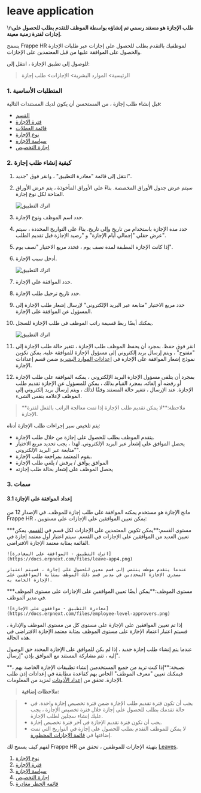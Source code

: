 # leave application

\n**طلب الإجازة هو مستند رسمي تم إنشاؤه بواسطة الموظف للتقدم بطلب للحصول على إجازات لفترة زمنية معينة.**

يسمح Frappe HR لموظفيك بالتقدم بطلب للحصول على إجازات عبر طلبات الإجازة والحصول على الموافقة عليها من قبل المعتمدين على الإجازات.

للوصول إلى تطبيق الإجازة ، انتقل إلى:

> الرئيسية> الموارد البشرية> الإجازات> طلب إجازة

### 1. المتطلبات الأساسية

قبل إنشاء طلب إجازة ، من المستحسن أن يكون لديك المستندات التالية:

* [القسم](https://docs.erpnext.com/docs/v14/user/manual/en/human-resources/department)
* [فترة الإجازة](https://docs.erpnext.com/docs/v14/user/manual/en/human-resources/leave-period)
* [قائمة العطلات](https://docs.erpnext.com/docs/v14/user/manual/en/human-resources/holiday-list)
* [نوع الإجازة](https://docs.erpnext.com/docs/v14/user/manual/en/human-resources/leave-type)
* [سياسة الإجازة](https://docs.erpnext.com/docs/v14/user/manual/en/human-resources/leave-policy)
* [إجازة التخصيص](https://docs.erpnext.com/docs/v14/user/manual/en/human-resources/leave-allocation)

### 2. كيفية إنشاء طلب إجازة

1. انتقل إلى قائمة "مغادرة التطبيق" ، وانقر فوق "جديد".
2.  سيتم عرض جدول الأوراق المخصصة. بناءً على الأوراق المأخوذة ، يتم عرض الأوراق المتاحة لكل نوع إجازة.

    ![اترك التطبيق](https://docs.erpnext.com/files/leave-app.png)
3. حدد اسم الموظف ونوع الإجازة.
4. حدد مدة الإجازة باستخدام من تاريخ وإلى تاريخ. بناءً على التواريخ المحددة ، سيتم عرض حقلي "إجمالي أيام الإجازة" و "رصيد الإجازة قبل تقديم الطلب".
5. إذا كانت الإجازة المطبقة لمدة نصف يوم ، فحدد مربع الاختيار "نصف يوم".
6.  أدخل سبب الإجازة.

    ![اترك التطبيق](https://docs.erpnext.com/files/leave-app1.png)
7. حدد الموافقة على الإجازة.
8. حدد تاريخ ترحيل طلب الإجازة.
9. حدد مربع الاختيار "متابعة عبر البريد الإلكتروني" لإرسال إشعار طلب الإجازة إلى المسؤول عن الموافقة على الإجازة.
10. يمكنك أيضًا ربط قسيمة راتب الموظف في طلب الإجازة للسجل.

    ![اترك التطبيق](https://docs.erpnext.com/files/leave-app3.png)
11. انقر فوق حفظ. بمجرد أن يحفظ الموظف طلب الإجازة ، تتغير حالة طلب الإجازة إلى "مفتوح" ، ويتم إرسال بريد إلكتروني إلى مسؤول الإجازة للموافقة عليه. يمكن تكوين نموذج إشعار الموافقة على الإجازة في [إعدادات الموارد البشرية](https://docs.erpnext.com/docs/v14/user/manual/en/human-resources/hr-settings) ضمن قسم إعدادات الإجازة.
12. بمجرد أن يتلقى مسؤول الإجازة البريد الإلكتروني ، يمكنه الموافقة على طلب الإجازة أو رفضه أو إلغائه. بمجرد القيام بذلك ، يمكن للمسؤول عن الإجازة تقديم طلب الإجازة. عند الإرسال ، تتغير حالة المستند وفقًا لذلك ، ويتم إرسال بريد إلكتروني إلى الموظف لإعلامه بنفس الشيء.

> \*\*ملاحظة:\*\*لا يمكن تقديم طلب الإجازة إذا تمت معالجة الراتب بالفعل لفترة الإجازة.

يتم تلخيص سير إجراءات طلب الإجازة أدناه:

* يتقدم الموظف بطلب للحصول على إجازة من خلال طلب الإجازة.
* يحصل الموافق على إشعار عبر البريد الإلكتروني. لهذا ، يجب تحديد مربع الاختيار "متابعة عبر البريد الإلكتروني".
* يقوم المعتمد بمراجعة طلب الإجازة.
* الموافق يوافق / يرفض / يلغي طلب الإجازة
* يحصل الموظف على إشعار بحالة طلب إجازته

### 3. سمات

#### 3.1 إعداد الموافقة على الإجازة

مانح الإجازة هو مستخدم يمكنه الموافقة على طلب إجازة للموظف. في الإصدار 12 من Frappe HR ، يمكن تعيين الموافقين على الإجازات على مستويين:

\*\*\*مستوى القسم:\*\*يمكن تكوين المعتمدين على الإجازات لكل قسم في [القسم](https://docs.erpnext.com/docs/v14/user/manual/en/human-resources/department). يمكن تعيين العديد من الموافقين على الإجازات في القسم. سيتم اعتبار أول معتمد إجازة في القائمة بمثابة معتمد الإجازة الافتراضي.

```
![اترك التطبيق - الموافقة على المغادرة](https://docs.erpnext.com/files/leave-app4.png)

عندما يتقدم موظف ينتمي إلى قسم معين للحصول على إجازة ، فسيتم اعتبار مصدري الإجازة المحددين في مدير قسم ذلك الموظف بمثابة الموافقين على الإجازة الخاصة به.
```

\*\*\*مستوى الموظف:\*\*يمكن أيضًا تعيين الموافقين على الإجازات على مستوى الموظف في مدير الموظف.

```
![مغادرة التطبيق - موافقون على الإجازة](https://docs.erpnext.com/files/employee-level-approvers.png)
```

إذا تم تعيين الموافقين على الإجازة على مستوى كل من مستوى الموظف والإدارة ، فسيتم اعتبار اعتماد الإجازة على مستوى الموظف بمثابة معتمد الإجازة الافتراضي في هذه الحالة.

عندما يتم إنشاء طلب إجازة جديد ، إذا لم يكن للموافق على الإجازة المحدد حق الوصول إليه ، تتم مشاركة المستند مع الموافق بإذن "إرسال".

\*\*نصيحة:\*\*إذا كنت تريد من جميع المستخدمين إنشاء تطبيقات الإجازة الخاصة بهم ، فيمكنك تعيين "معرف الموظف" الخاص بهم كقاعدة مطابقة في إعدادات إذن طلب الإجازة. تحقق من [إعداد الأذونات](https://docs.erpnext.com/docs/v144/user/manual/en/setting-up/users-and-permissions/user-permissions) لمزيد من المعلومات.

> **ملاحظات إضافية:**

> * يجب أن تكون فترة تقديم طلب الإجازة ضمن فترة تخصيص إجازة واحدة. في حالة تقدمك بطلب للحصول على إجازة خلال فترة تخصيص الإجازة ، يجب عليك إنشاء سجلين لطلب الإجازة.
> * يجب أن تكون فترة تقديم الإجازة في آخر فترة تخصيص إجازة.
> * لا يمكن للموظف التقدم بطلب للحصول على إجازة في التواريخ التي تمت إضافتها في [قائمة الإجازات المحظورة](https://docs.erpnext.com/docs/v14/user/manual/en/human-resources/leave-block-list).

لفهم كيف يسمح لك Frappe HR بتهيئة الإجازات للموظفين ، تحقق من [Leaves](https://docs.erpnext.com/docs/v14/user/manual/en/human-resources/leave-management-intro/).

1. [نوع الإجازة](https://docs.erpnext.com/docs/v14/user/manual/en/human-resources/leave-type)
2. [فترة الإجازة](https://docs.erpnext.com/docs/v14/user/manual/en/human-resources/leave-period)
3. [سياسة الإجازة](https://docs.erpnext.com/docs/v14/user/manual/en/human-resources/leave-policy)
4. [إجازة التخصيص](https://docs.erpnext.com/docs/v14/user/manual/en/human-resources/leave-allocation)
5. [قائمة الحظر مغادرة](https://docs.erpnext.com/docs/v14/user/manual/en/human-resources/leave-block-list)

